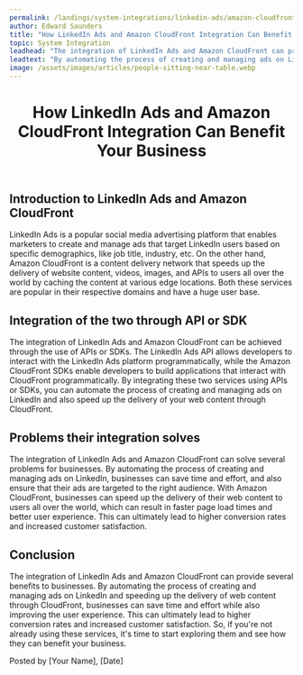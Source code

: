 ```yaml
---
permalink: /landings/system-integrations/linkedin-ads/amazon-cloudfront
author: Edward Saunders
title: "How LinkedIn Ads and Amazon CloudFront Integration Can Benefit Your Business"
topic: System Integration
leadhead: "The integration of LinkedIn Ads and Amazon CloudFront can provide several benefits to businesses"
leadtext: "By automating the process of creating and managing ads on LinkedIn and speeding up the delivery of web content through CloudFront, businesses can save time and effort while also improving the user experience. This can ultimately lead to higher conversion rates and increased customer satisfaction. So, if you're not already using these services, it's time to start exploring them and see how they can benefit your business."
image: /assets/images/articles/people-sitting-near-table.webp
---
```

<div class="arttext">	<header>
		<h1>How LinkedIn Ads and Amazon CloudFront Integration Can Benefit Your Business</h1>
	</header>
	<main>
		<section>
			<h2>Introduction to LinkedIn Ads and Amazon CloudFront</h2>
			<p>LinkedIn Ads is a popular social media advertising platform that enables marketers to create and manage ads that target LinkedIn users based on specific demographics, like job title, industry, etc. On the other hand, Amazon CloudFront is a content delivery network that speeds up the delivery of website content, videos, images, and APIs to users all over the world by caching the content at various edge locations. Both these services are popular in their respective domains and have a huge user base.</p>
		</section>
		<section>
			<h2>Integration of the two through API or SDK</h2>
			<p>The integration of LinkedIn Ads and Amazon CloudFront can be achieved through the use of APIs or SDKs. The LinkedIn Ads API allows developers to interact with the LinkedIn Ads platform programmatically, while the Amazon CloudFront SDKs enable developers to build applications that interact with CloudFront programmatically. By integrating these two services using APIs or SDKs, you can automate the process of creating and managing ads on LinkedIn and also speed up the delivery of your web content through CloudFront.</p>
		</section>
		<section>
			<h2>Problems their integration solves</h2>
			<p>The integration of LinkedIn Ads and Amazon CloudFront can solve several problems for businesses. By automating the process of creating and managing ads on LinkedIn, businesses can save time and effort, and also ensure that their ads are targeted to the right audience. With Amazon CloudFront, businesses can speed up the delivery of their web content to users all over the world, which can result in faster page load times and better user experience. This can ultimately lead to higher conversion rates and increased customer satisfaction.</p>
		</section>
		<section>
			<h2>Conclusion</h2>
			<p>The integration of LinkedIn Ads and Amazon CloudFront can provide several benefits to businesses. By automating the process of creating and managing ads on LinkedIn and speeding up the delivery of web content through CloudFront, businesses can save time and effort while also improving the user experience. This can ultimately lead to higher conversion rates and increased customer satisfaction. So, if you're not already using these services, it's time to start exploring them and see how they can benefit your business.</p>
		</section>
	</main>
	<footer>
		<p>Posted by [Your Name], [Date]</p>
	</footer>
</div>